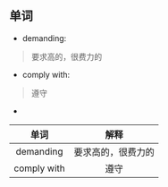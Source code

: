## 单词   
+ demanding:   
> 要求高的，很费力的
+ comply with:
> 遵守
+ 
|单词              |解释                        |
|:-------------------:|:------------------------------:|
|demanding   |要求高的，很费力的     |
|comply with  |遵守         |
